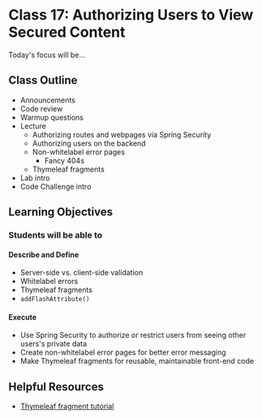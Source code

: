# Class 17: Authorizing Users to View Secured Content

Today's focus will be...

## Class Outline

- Announcements
- Code review
- Warmup questions
- Lecture
  - Authorizing routes and webpages via Spring Security
  - Authorizing users on the backend
  - Non-whitelabel error pages
    - Fancy 404s
  - Thymeleaf fragments
- Lab intro
- Code Challenge intro

## Learning Objectives

### Students will be able to

#### Describe and Define

- Server-side vs. client-side validation
- Whitelabel errors
- Thymeleaf fragments
- `addFlashAttribute()`

#### Execute

- Use Spring Security to authorize or restrict users from seeing other users's private data
- Create non-whitelabel error pages for better error messaging
- Make Thymeleaf fragments for reusable, maintainable front-end code

## Helpful Resources

- [Thymeleaf fragment tutorial](https://attacomsian.com/blog/thymeleaf-fragments)

